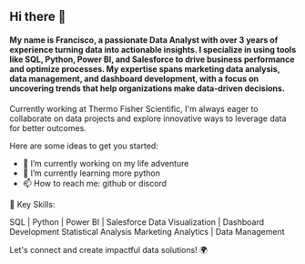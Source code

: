 ## Hi there 👋

#### My name is Francisco, a passionate Data Analyst with over 3 years of experience turning data into actionable insights. I specialize in using tools like SQL, Python, Power BI, and Salesforce to drive business performance and optimize processes. My expertise spans marketing data analysis, data management, and dashboard development, with a focus on uncovering trends that help organizations make data-driven decisions.

Currently working at Thermo Fisher Scientific, I'm always eager to collaborate on data projects and explore innovative ways to leverage data for better outcomes.

Here are some ideas to get you started:

- 🔭 I’m currently working on my life adventure
- 🌱 I’m currently learning more python
- 📫 How to reach me: github or discord

🚀 Key Skills:

SQL | Python | Power BI | Salesforce
Data Visualization | Dashboard Development
Statistical Analysis 
Marketing Analytics | Data Management

Let's connect and create impactful data solutions! 🌍
